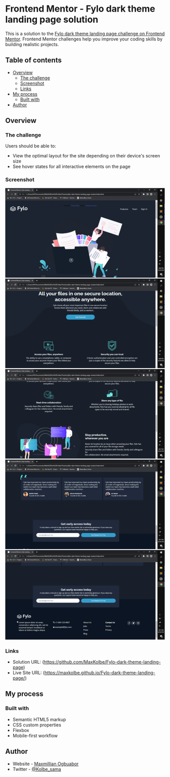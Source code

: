 # Frontend Mentor - Fylo dark theme landing page solution

This is a solution to the [Fylo dark theme landing page challenge on Frontend Mentor](https://www.frontendmentor.io/challenges/fylo-dark-theme-landing-page-5ca5f2d21e82137ec91a50fd). Frontend Mentor challenges help you improve your coding skills by building realistic projects. 

## Table of contents

- [Overview](#overview)
  - [The challenge](#the-challenge)
  - [Screenshot](#screenshot)
  - [Links](#links)
- [My process](#my-process)
  - [Built with](#built-with)
- [Author](#author)

## Overview

### The challenge

Users should be able to:

- View the optimal layout for the site depending on their device's screen size
- See hover states for all interactive elements on the page

### Screenshot

![](./images/Screenshot1.png)
![](./images/Screenshot2.png)
![](./images/Screenshot3.png)
![](./images/Screenshot4.png)
![](./images/Screenshot5.png)


### Links

- Solution URL: (https://github.com/MaxKolbe/Fylo-dark-theme-landing-page)
- Live Site URL: (https://maxkolbe.github.io/Fylo-dark-theme-landing-page/)

## My process

### Built with

- Semantic HTML5 markup
- CSS custom properties
- Flexbox
- Mobile-first workflow

## Author

- Website - [Maxmillian Ogbuabor](https://max-kolbe.maximilianogbua.repl.co/)
- Twitter - [@Kolbe_sama](https://twitter.com/Kolbe_sama)


